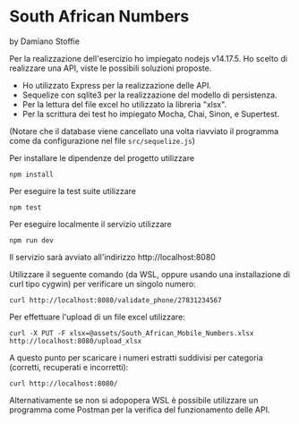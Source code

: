 # South African Numbers
by Damiano Stoffie

Per la realizzazione dell'esercizio ho impiegato nodejs v14.17.5. Ho scelto di realizzare una API, viste le possibili soluzioni proposte.

- Ho utilizzato Express per la realizzazione delle API.
- Sequelize con sqlite3 per la realizzazione del modello di persistenza.
- Per la lettura del file excel ho utilizzato la libreria "xlsx".
- Per la scrittura dei test ho impiegato Mocha, Chai, Sinon, e Supertest.

(Notare che il database viene cancellato una volta riavviato il programma come da configurazione nel file `src/sequelize.js`)

Per installare le dipendenze del progetto utilizzare
```
npm install
```
Per eseguire la test suite utilizzare
```
npm test
```
Per eseguire localmente il servizio utilizzare
```
npm run dev
```
Il servizio sarà avviato all'indirizzo http://localhost:8080

Utilizzare il seguente comando (da WSL, oppure usando una installazione di curl tipo cygwin) per verificare un singolo numero:
```
curl http://localhost:8080/validate_phone/27831234567
```
Per effettuare l'upload di un file excel utilizzare:
```
curl -X PUT -F xlsx=@assets/South_African_Mobile_Numbers.xlsx http://localhost:8080/upload_xlsx
```
A questo punto per scaricare i numeri estratti suddivisi per categoria (corretti, recuperati e incorretti):
```
curl http://localhost:8080/
```
Alternativamente se non si adopopera WSL è possibile utilizzare un programma come Postman per la verifica del funzionamento delle API.
